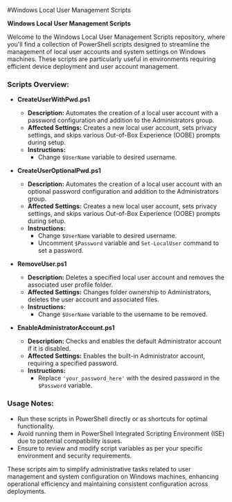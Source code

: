 #Windows Local User Management Scripts

**Windows Local User Management Scripts**

Welcome to the Windows Local User Management Scripts repository, where you'll find a collection of PowerShell scripts designed to streamline the management of local user accounts and system settings on Windows machines. These scripts are particularly useful in environments requiring efficient device deployment and user account management.

### Scripts Overview:

- **CreateUserWithPwd.ps1**
  - **Description:** Automates the creation of a local user account with a password configuration and addition to the Administrators group.
  - **Affected Settings:** Creates a new local user account, sets privacy settings, and skips various Out-of-Box Experience (OOBE) prompts during setup.
  - **Instructions:** 
    - Change `$UserName` variable to desired username.

- **CreateUserOptionalPwd.ps1**
  - **Description:** Automates the creation of a local user account with an optional password configuration and addition to the Administrators group.
  - **Affected Settings:** Creates a new local user account, sets privacy settings, and skips various Out-of-Box Experience (OOBE) prompts during setup.
  - **Instructions:** 
    - Change `$UserName` variable to desired username.
    - Uncomment `$Password` variable and `Set-LocalUser` command to set a password.

- **RemoveUser.ps1**
  - **Description:** Deletes a specified local user account and removes the associated user profile folder.
  - **Affected Settings:** Changes folder ownership to Administrators, deletes the user account and associated files.
  - **Instructions:** 
    - Change `$UserName` variable to the username to be removed.

- **EnableAdministratorAccount.ps1**
  - **Description:** Checks and enables the default Administrator account if it is disabled.
  - **Affected Settings:** Enables the built-in Administrator account, requiring a specified password.
  - **Instructions:** 
    - Replace `'your_password_here'` with the desired password in the `$Password` variable.

### Usage Notes:
- Run these scripts in PowerShell directly or as shortcuts for optimal functionality.
- Avoid running them in PowerShell Integrated Scripting Environment (ISE) due to potential compatibility issues.
- Ensure to review and modify script variables as per your specific environment and security requirements.

These scripts aim to simplify administrative tasks related to user management and system configuration on Windows machines, enhancing operational efficiency and maintaining consistent configuration across deployments.
